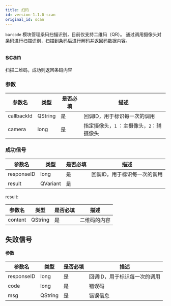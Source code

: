 ```yaml
---
title: 扫码
id: version-1.1.0-scan
original_id: scan
---
```


`barcode` 模块管理条码扫描识别，目前仅支持二维码（QR）。
通过调用摄像头对条码进行扫描识别，扫描到条码后进行解码并返回码数据内容。

## scan

扫描二维码，成功则返回条码内容


### 参数

| 参数名     | 类型    | 是否必填 | 描述                                      |
| ---------- | ------- | -------- | ----------------------------------------- |
| callbackId | QString | 是       | 回调ID，用于标识每一次的调用              |
| camera     | long    | 是       | 指定摄像头，`1` ：主摄像头，`2`：辅摄像头 |


### 成功信号

| 参数名     | 类型    | 是否必填 | 描述                         |
| ---------- | ------- | -------- | ---------------------------- |
| responseID | long    | 是       | 回调ID，用于标识每一次的调用 |
| result     | QVariant | 是       |                              |

result:

| 参数名  | 类型    | 是否必填 | 描述         |
| ------- | ------- | -------- | ------------ |
| content | QString | 是       | 二维码的内容 |


## 失败信号

**参数**

| 参数名     | 类型    | 是否必填 | 描述                         |
| ---------- | ------- | -------- | ---------------------------- |
| responseID | long    | 是       | 回调ID，用于标识每一次的调用 |
| code       | long    | 是       | 错误码                       |
| msg        | QString | 是       | 错误信息                     |
